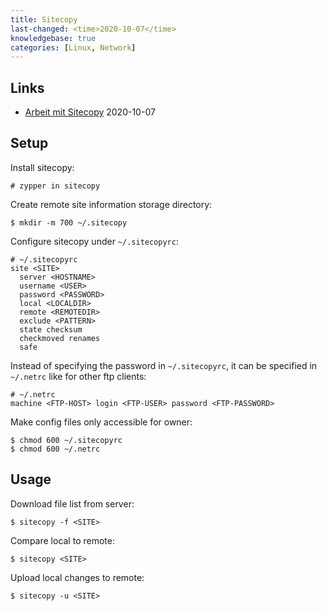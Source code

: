 ```yaml
---
title: Sitecopy
last-changed: <time>2020-10-07</time>
knowledgebase: true
categories: [Linux, Network]
---
```

## Links

* [Arbeit mit Sitecopy](https://www.schlittermann.de/doc/sitecopy.html) <time>2020-10-07</time>

## Setup

Install sitecopy:

```console
# zypper in sitecopy
```

Create remote site information storage directory:

```console
$ mkdir -m 700 ~/.sitecopy
```

Configure sitecopy under `~/.sitecopyrc`:

```text
# ~/.sitecopyrc
site <SITE>
  server <HOSTNAME>
  username <USER>
  password <PASSWORD>
  local <LOCALDIR>
  remote <REMOTEDIR>
  exclude <PATTERN>
  state checksum
  checkmoved renames
  safe
```

Instead of specifying the password in `~/.sitecopyrc`, it can be specified in `~/.netrc` like for other ftp clients:

```text
# ~/.netrc
machine <FTP-HOST> login <FTP-USER> password <FTP-PASSWORD>
```

Make config files only accessible for owner:

```console
$ chmod 600 ~/.sitecopyrc
$ chmod 600 ~/.netrc
```

## Usage

Download file list from server:

```console
$ sitecopy -f <SITE>
```

Compare local to remote:

```console
$ sitecopy <SITE>
```

Upload local changes to remote:

```console
$ sitecopy -u <SITE>
```
